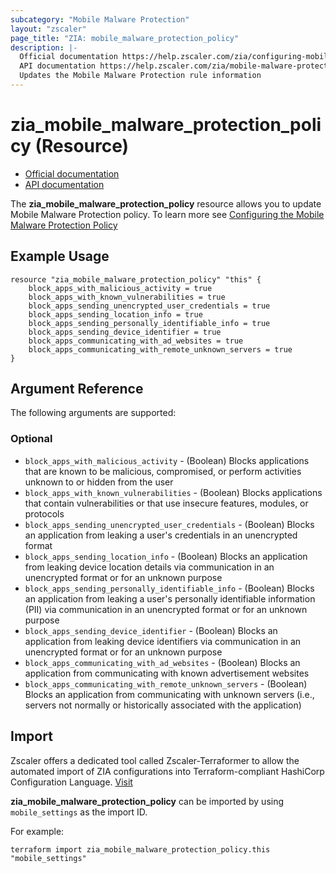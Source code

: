```yaml
---
subcategory: "Mobile Malware Protection"
layout: "zscaler"
page_title: "ZIA: mobile_malware_protection_policy"
description: |-
  Official documentation https://help.zscaler.com/zia/configuring-mobile-malware-protection-policy
  API documentation https://help.zscaler.com/zia/mobile-malware-protection-policy#/mobileAdvanceThreatSettings-put
  Updates the Mobile Malware Protection rule information
---
```


# zia_mobile_malware_protection_policy (Resource)

* [Official documentation](https://help.zscaler.com/zia/configuring-mobile-malware-protection-policy)
* [API documentation](https://help.zscaler.com/zia/mobile-malware-protection-policy#/mobileAdvanceThreatSettings-put)

The **zia_mobile_malware_protection_policy** resource allows you to update Mobile Malware Protection policy. To learn more see [Configuring the Mobile Malware Protection Policy](https://help.zscaler.com/zia/configuring-mobile-malware-protection-policy)

## Example Usage

```hcl
resource "zia_mobile_malware_protection_policy" "this" {
    block_apps_with_malicious_activity = true
    block_apps_with_known_vulnerabilities = true
    block_apps_sending_unencrypted_user_credentials = true
    block_apps_sending_location_info = true
    block_apps_sending_personally_identifiable_info = true
    block_apps_sending_device_identifier = true
    block_apps_communicating_with_ad_websites = true
    block_apps_communicating_with_remote_unknown_servers = true
}
```

## Argument Reference

The following arguments are supported:

### Optional

* `block_apps_with_malicious_activity` - (Boolean) Blocks applications that are known to be malicious, compromised, or perform activities unknown to or hidden from the user
* `block_apps_with_known_vulnerabilities` - (Boolean) Blocks applications that contain vulnerabilities or that use insecure features, modules, or protocols
* `block_apps_sending_unencrypted_user_credentials` - (Boolean) Blocks an application from leaking a user's credentials in an unencrypted format
* `block_apps_sending_location_info` - (Boolean) Blocks an application from leaking device location details via communication in an unencrypted format or for an unknown purpose
* `block_apps_sending_personally_identifiable_info` - (Boolean) Blocks an application from leaking a user's personally identifiable information (PII) via communication in an unencrypted format or for an unknown purpose
* `block_apps_sending_device_identifier` - (Boolean) Blocks an application from leaking device identifiers via communication in an unencrypted format or for an unknown purpose
* `block_apps_communicating_with_ad_websites` - (Boolean) Blocks an application from communicating with known advertisement websites
* `block_apps_communicating_with_remote_unknown_servers` - (Boolean) Blocks an application from communicating with unknown servers (i.e., servers not normally or historically associated with the application)

## Import

Zscaler offers a dedicated tool called Zscaler-Terraformer to allow the automated import of ZIA configurations into Terraform-compliant HashiCorp Configuration Language.
[Visit](https://github.com/zscaler/zscaler-terraformer)

**zia_mobile_malware_protection_policy** can be imported by using `mobile_settings` as the import ID.

For example:

```shell
terraform import zia_mobile_malware_protection_policy.this "mobile_settings"
```
